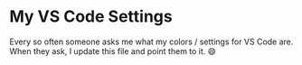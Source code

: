 # My VS Code Settings

Every so often someone asks me what my colors / settings for VS Code are. When they ask, I update this file and point them to it. 😄
